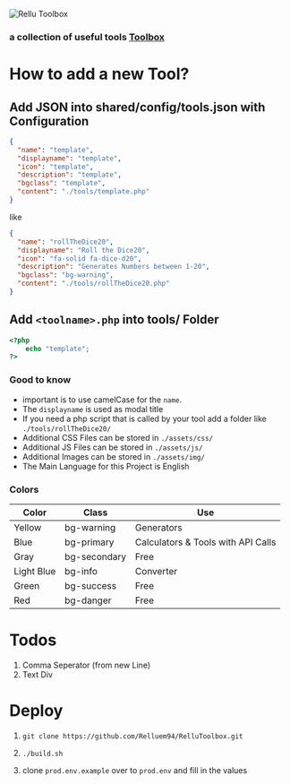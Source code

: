 ![Rellu Toolbox](https://img.relluem94.de/logos/web/rellutoolbox.png)

### a collection of useful tools [Toolbox](https://toolbox.rellu.de)

# How to add a new Tool?

## Add JSON into shared/config/tools.json with Configuration

```json
{
  "name": "template",
  "displayname": "template",
  "icon": "template",
  "description": "template",
  "bgclass": "template",
  "content": "./tools/template.php"
}
```

like

```json
{
  "name": "rollTheDice20",
  "displayname": "Roll the Dice20",
  "icon": "fa-solid fa-dice-d20",
  "description": "Generates Numbers between 1-20",
  "bgclass": "bg-warning",
  "content": "./tools/rollTheDice20.php"
}
```

## Add `<toolname>.php` into tools/ Folder

```php
<?php
    echo "template";
?>
```

### Good to know

- important is to use camelCase for the `name`.
- The `displayname` is used as modal title
- If you need a php script that is called by your tool add a folder like `./tools/rollTheDice20/`
- Additional CSS Files can be stored in `./assets/css/`
- Additional JS Files can be stored in `./assets/js/`
- Additional Images can be stored in `./assets/img/`
- The Main Language for this Project is English

### Colors

| Color      | Class        | Use                                |
| ---------- | ------------ | ---------------------------------- |
| Yellow     | bg-warning   | Generators                         |
| Blue       | bg-primary   | Calculators & Tools with API Calls |
| Gray       | bg-secondary | Free                               |
| Light Blue | bg-info      | Converter                          |
| Green      | bg-success   | Free                               |
| Red        | bg-danger    | Free                               |

# Todos

1. Comma Seperator (from new Line)
1. Text Div

# Deploy

1. ```shell
   git clone https://github.com/Relluem94/RelluToolbox.git
   ```
1. ```shell
   ./build.sh
   ```
1. clone `prod.env.example` over to `prod.env` and fill in the values
